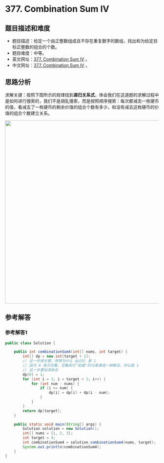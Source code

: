 # 377. Combination Sum IV

## 题目描述和难度
+ 题目描述：给定一个由正整数组成且不存在重复数字的数组，找出和为给定目标正整数的组合的个数。
+ 题目难度：中等。
+ 英文网址：[377. Combination Sum IV](https://leetcode.com/problems/combination-sum-iv/description/)  。
+ 中文网址：[377. Combination Sum IV](https://leetcode-cn.com/problems/combination-sum-iv/description/)  。
## 思路分析
求解关键：按照下图所示的规律找到**递归关系式**，体会我们在这道题的求解过程中是如何进行搜索的，我们不是胡乱搜索，而是按照顺序搜索：每次都减去一枚硬币的值，看减去了一枚硬币的剩余价值的组合个数有多少，和没有减去这枚硬币的价值的组合个数建立关系。

<img src="https://liweiwei1419.github.io/images/leetcode-solution/377-1.jpg" width="600">

## 参考解答
### 参考解答1

```java
public class Solution {

    public int combinationSum4(int[] nums, int target) {
        int[] dp = new int[target + 1];
        // 这一步很关键，想想为什么 dp[0] 是 1
        // 因为 0 表示空集，空集和它"前面"的元素凑成一种解法，所以是 1
        // 这一步要加深体会
        dp[0] = 1;
        for (int i = 1; i < target + 1; i++) {
            for (int num : nums) {
                if (i >= num) {
                    dp[i] = dp[i] + dp[i - num];
                }
            }
        }
        return dp[target];
    }

    public static void main(String[] args) {
        Solution solution = new Solution();
        int[] nums = {1, 2, 3};
        int target = 4;
        int combinationSum4 = solution.combinationSum4(nums, target);
        System.out.println(combinationSum4);
    }
}

```